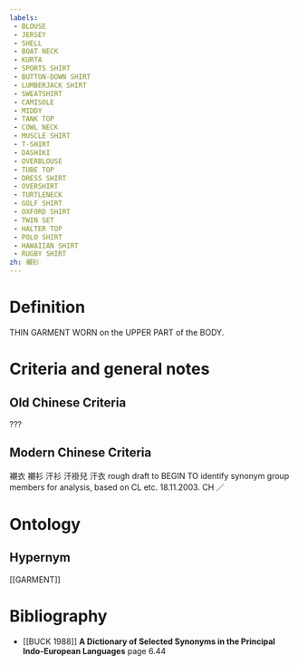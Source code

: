 ```yaml
---
labels: 
 - BLOUSE
 - JERSEY
 - SHELL
 - BOAT NECK
 - KURTA
 - SPORTS SHIRT
 - BUTTON-DOWN SHIRT
 - LUMBERJACK SHIRT
 - SWEATSHIRT
 - CAMISOLE
 - MIDDY
 - TANK TOP
 - COWL NECK
 - MUSCLE SHIRT
 - T-SHIRT
 - DASHIKI
 - OVERBLOUSE
 - TUBE TOP
 - DRESS SHIRT
 - OVERSHIRT
 - TURTLENECK
 - GOLF SHIRT
 - OXFORD SHIRT
 - TWIN SET
 - HALTER TOP
 - POLO SHIRT
 - HAWAIIAN SHIRT
 - RUGBY SHIRT
zh: 襯衫
---
```


# Definition
THIN GARMENT WORN on the UPPER PART of the BODY.
# Criteria and general notes
## Old Chinese Criteria
???
## Modern Chinese Criteria
襯衣
襯衫
汗衫
汗褂兒
汗衣
rough draft to BEGIN TO identify synonym group members for analysis, based on CL etc. 18.11.2003. CH ／
# Ontology

## Hypernym
[[GARMENT]]
# Bibliography
- [[BUCK 1988]]
**A Dictionary of Selected Synonyms in the Principal Indo-European Languages** page 6.44
